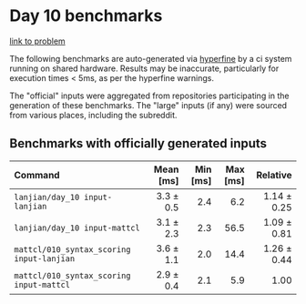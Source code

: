 # Day 10 benchmarks

[link to problem](http://adventofcode.com/2021/day/10)

The following benchmarks are auto-generated via [hyperfine](https://github.com/sharkdp/hyperfine) by a ci system running on shared hardware. Results may be inaccurate, particularly for execution times < 5ms, as per the hyperfine warnings.

The "official" inputs were aggregated from repositories participating in the generation of these benchmarks. The "large" inputs (if any) were sourced from various places, including the subreddit.

## Benchmarks with officially generated inputs
| Command | Mean [ms] | Min [ms] | Max [ms] | Relative |
|:---|---:|---:|---:|---:|
| `lanjian/day_10 input-lanjian` | 3.3 ± 0.5 | 2.4 | 6.2 | 1.14 ± 0.25 |
| `lanjian/day_10 input-mattcl` | 3.1 ± 2.3 | 2.3 | 56.5 | 1.09 ± 0.81 |
| `mattcl/010_syntax_scoring input-lanjian` | 3.6 ± 1.1 | 2.0 | 14.4 | 1.26 ± 0.44 |
| `mattcl/010_syntax_scoring input-mattcl` | 2.9 ± 0.4 | 2.1 | 5.9 | 1.00 |
